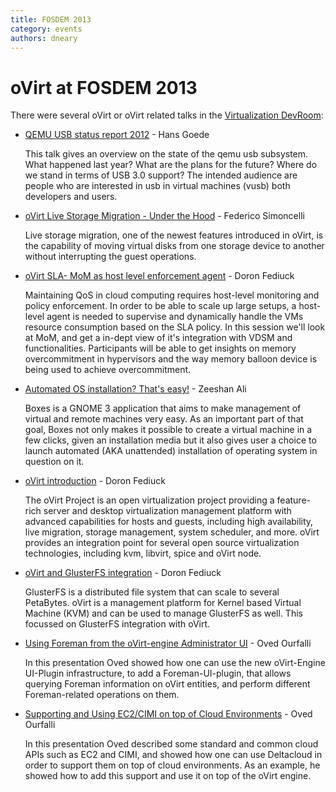 ```yaml
---
title: FOSDEM 2013
category: events
authors: dneary
---
```


# oVirt at FOSDEM 2013

There were several oVirt or oVirt related talks in the [Virtualization DevRoom](//fosdem.org/2013/schedule/track/virtualisation/):

*   [QEMU USB status report 2012](//fosdem.org/2013/schedule/event/qemu_usb_2012/) - Hans Goede

    This talk gives an overview on the state of the qemu usb subsystem. What happened last year? What are the plans for the future? Where do we stand in terms of USB 3.0 support? The intended audience are people who are interested in usb in virtual machines (vusb) both developers and users.

*   [oVirt Live Storage Migration - Under the Hood](//fosdem.org/2013/schedule/event/ovirt_live_migration/) - Federico Simoncelli

    Live storage migration, one of the newest features introduced in oVirt, is the capability of moving virtual disks from one storage device to another without interrupting the guest operations.

*   [oVirt SLA- MoM as host level enforcement agent](//fosdem.org/2013/schedule/event/virt_sla_mom/) - Doron Fediuck

    Maintaining QoS in cloud computing requires host-level monitoring and policy enforcement. In order to be able to scale up large setups, a host-level agent is needed to supervise and dynamically handle the VMs resource consumption based on the SLA policy. In this session we'll look at MoM, and get a in-dept view of it's integration with VDSM and functionalities. Participants will be able to get insights on memory overcommitment in hypervisors and the way memory balloon device is being used to achieve overcommitment.

*   [Automated OS installation? That's easy!](https://fosdem.org/2013/schedule/event/automated_os_install/) - Zeeshan Ali

    Boxes is a GNOME 3 application that aims to make management of virtual and remote machines very easy. As an important part of that goal, Boxes not only makes it possible to create a virtual machine in a few clicks, given an installation media but it also gives user a choice to launch automated (AKA unattended) installation of operating system in question on it.

*   [oVirt introduction](//fosdem.org/2013/schedule/event/ovirt_intro/) - Doron Fediuck

    The oVirt Project is an open virtualization project providing a feature-rich server and desktop virtualization management platform with advanced capabilities for hosts and guests, including high availability, live migration, storage management, system scheduler, and more. oVirt provides an integration point for several open source virtualization technologies, including kvm, libvirt, spice and oVirt node.

*   [oVirt and GlusterFS integration](//fosdem.org/2013/schedule/event/ovirt_glusterfs/) - Doron Fediuck

    GlusterFS is a distributed file system that can scale to several PetaBytes. oVirt is a management platform for Kernel based Virtual Machine (KVM) and can be used to manage GlusterFS as well. This focussed on GlusterFS integration with oVirt.

*   [Using Foreman from the oVirt-engine Administrator UI](//fosdem.org/2013/schedule/event/ovirt_foreman/) - Oved Ourfalli

    In this presentation Oved showed how one can use the new oVirt-Engine UI-Plugin infrastructure, to add a Foreman-UI-plugin, that allows querying Foreman information on oVirt entities, and perform different Foreman-related operations on them.

*   [Supporting and Using EC2/CIMI on top of Cloud Environments](https://fosdem.org/2013/schedule/event/ec2_cimi_cloud/) - Oved Ourfalli

    In this presentation Oved described some standard and common cloud APIs such as EC2 and CIMI, and showed how one can use Deltacloud in order to support them on top of cloud environments. As an example, he showed how to add this support and use it on top of the oVirt engine.

